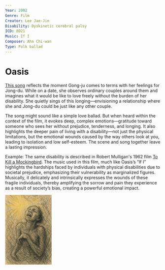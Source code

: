 ```yaml
---
Year: 2002
Genre: Film
Creator: Lee Jae-Jin
Disability: Dyskinetic cerebral palsy
ICD: 8D21
Music: If I
Composer: Ahn Chi-wan
Type: Folk ballad
---
```


# Oasis

[This song](https://youtu.be/A-75OwC-iiM?si=C6d47AMYwyVnK5FH) reflects the moment Gong-ju comes to terms with her feelings for Jong-du. While on a date, she observes ordinary couples around them and imagines what it would be like to love freely without the burden of her disability. She quietly sings of this longing—envisioning a relationship where she and Jong-du could be just like any other couple.

The song might sound like a simple love ballad. But when heard within the context of the film, it evokes deep, complex emotions—gratitude toward someone who sees her without prejudice, tenderness, and longing. It also highlights the deeper pain of living with a disability—not just the physical limitations, but the emotional wounds caused by the way others look at you, leading to isolation and low self-esteem. The scene and song together leave a lasting impression.

Example: The same disability is described in Robert Mulligan's 1962 film [To Kill a Mockingbird](ha_jeonghyeon.md). The music used in this film, much like Oasis’s “If I” highlights the hardships faced by individuals with physical disabilities due to societal prejudice, emphasizing their vulnerability as marginalized figures. Musically, it delicately and intrinsically expresses the wounds of these fragile individuals, thereby amplifying the sorrow and pain they experience as a result of society’s bias, creating a powerful emotional impact.

<img src="./noh_huicheol_img.png" alt="image depicting Dyskinetic cerebral palsy" style="width:30%;" />
